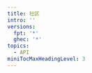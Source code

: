 ```yaml
---
title: 社区
intro: ''
versions:
  fpt: '*'
  ghec: '*'
topics:
  - API
miniTocMaxHeadingLevel: 3
---
```


